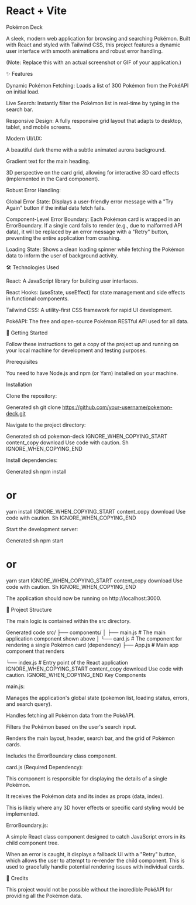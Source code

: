 # React + Vite
 

Pokémon Deck

A sleek, modern web application for browsing and searching Pokémon. Built with React and styled with Tailwind CSS, this project features a dynamic user interface with smooth animations and robust error handling.

(Note: Replace this with an actual screenshot or GIF of your application.)

✨ Features

Dynamic Pokémon Fetching: Loads a list of 300 Pokémon from the PokéAPI on initial load.

Live Search: Instantly filter the Pokémon list in real-time by typing in the search bar.

Responsive Design: A fully responsive grid layout that adapts to desktop, tablet, and mobile screens.

Modern UI/UX:

A beautiful dark theme with a subtle animated aurora background.

Gradient text for the main heading.

3D perspective on the card grid, allowing for interactive 3D card effects (implemented in the Card component).

Robust Error Handling:

Global Error State: Displays a user-friendly error message with a "Try Again" button if the initial data fetch fails.

Component-Level Error Boundary: Each Pokémon card is wrapped in an ErrorBoundary. If a single card fails to render (e.g., due to malformed API data), it will be replaced by an error message with a "Retry" button, preventing the entire application from crashing.

Loading State: Shows a clean loading spinner while fetching the Pokémon data to inform the user of background activity.

🛠️ Technologies Used

React: A JavaScript library for building user interfaces.

React Hooks: (useState, useEffect) for state management and side effects in functional components.

Tailwind CSS: A utility-first CSS framework for rapid UI development.

PokéAPI: The free and open-source Pokémon RESTful API used for all data.

🚀 Getting Started

Follow these instructions to get a copy of the project up and running on your local machine for development and testing purposes.

Prerequisites

You need to have Node.js and npm (or Yarn) installed on your machine.

Installation

Clone the repository:

Generated sh
git clone https://github.com/your-username/pokemon-deck.git


Navigate to the project directory:

Generated sh
cd pokemon-deck
IGNORE_WHEN_COPYING_START
content_copy
download
Use code with caution.
Sh
IGNORE_WHEN_COPYING_END

Install dependencies:

Generated sh
npm install
# or
yarn install
IGNORE_WHEN_COPYING_START
content_copy
download
Use code with caution.
Sh
IGNORE_WHEN_COPYING_END

Start the development server:

Generated sh
npm start
# or
yarn start
IGNORE_WHEN_COPYING_START
content_copy
download
Use code with caution.
Sh
IGNORE_WHEN_COPYING_END

The application should now be running on http://localhost:3000.

📂 Project Structure

The main logic is contained within the src directory.

Generated code
src/
├── components/
│   ├── main.js        # The main application component shown above
│   └── card.js        # The component for rendering a single Pokémon card (dependency)
├── App.js             # Main app component that renders <main />
└── index.js           # Entry point of the React application
IGNORE_WHEN_COPYING_START
content_copy
download
Use code with caution.
IGNORE_WHEN_COPYING_END
Key Components

main.js:

Manages the application's global state (pokemon list, loading status, errors, and search query).

Handles fetching all Pokémon data from the PokéAPI.

Filters the Pokémon based on the user's search input.

Renders the main layout, header, search bar, and the grid of Pokémon cards.

Includes the ErrorBoundary class component.

card.js (Required Dependency):

This component is responsible for displaying the details of a single Pokémon.

It receives the Pokémon data and its index as props (data, index).

This is likely where any 3D hover effects or specific card styling would be implemented.

ErrorBoundary.js:

A simple React class component designed to catch JavaScript errors in its child component tree.

When an error is caught, it displays a fallback UI with a "Retry" button, which allows the user to attempt to re-render the child component. This is used to gracefully handle potential rendering issues with individual cards.

🙏 Credits

This project would not be possible without the incredible PokéAPI for providing all the Pokémon data.
